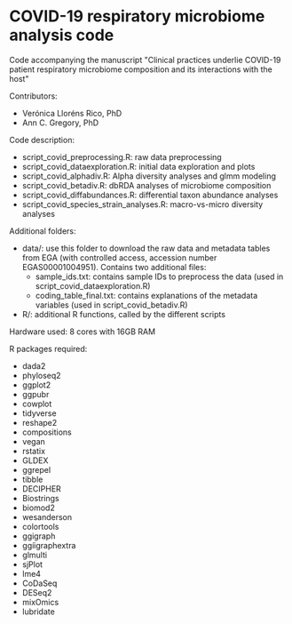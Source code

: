 # COVID-19 respiratory microbiome analysis code
Code accompanying the manuscript "Clinical practices underlie COVID-19 patient respiratory microbiome composition and its interactions with the host"

Contributors: 

* Verónica Lloréns Rico, PhD
* Ann C. Gregory, PhD


Code description:

* script_covid_preprocessing.R: raw data preprocessing
* script_covid_dataexploration.R: initial data exploration and plots 
* script_covid_alphadiv.R: Alpha diversity analyses and glmm modeling
* script_covid_betadiv.R: dbRDA analyses of microbiome composition
* script_covid_diffabundances.R: differential taxon abundance analyses
* script_covid_species_strain_analyses.R: macro-vs-micro diversity analyses

Additional folders:

* data/: use this folder to download the raw data and metadata tables from EGA (with controlled access, accession number EGAS00001004951). Contains two additional files:
  - sample_ids.txt: contains sample IDs to preprocess the data (used in script_covid_dataexploration.R)
  - coding_table_final.txt: contains explanations of the metadata variables (used in script_covid_betadiv.R)
* R/: additional R functions, called by the different scripts

Hardware used: 8 cores with 16GB RAM

R packages required:

* dada2
* phyloseq2
* ggplot2
* ggpubr
* cowplot
* tidyverse
* reshape2
* compositions
* vegan
* rstatix
* GLDEX
* ggrepel
* tibble
* DECIPHER
* Biostrings
* biomod2
* wesanderson
* colortools
* ggigraph
* ggíigraphextra
* glmulti
* sjPlot
* lme4
* CoDaSeq
* DESeq2
* mixOmics
* lubridate
